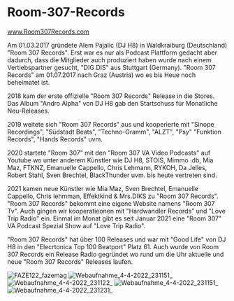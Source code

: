 # Room-307-Records
www.Room307Records.com

 

Am 01.03.2017 gründete Alem Pajalic (DJ H8) in Waldkraiburg (Deutschland) "Room 307 Records". Erst war es nur als Podcast Plattform gedacht aber dadurch, dass die Mitglieder auch produziert haben wurde nach einem Vertiebspartner gesucht, "DIG DIS" aus Stuttgart (Germany). "Room 307 Records" am 01.07.2017 nach Graz (Austria) wo es bis Heue noch beheimatet ist.

2018 kam der erste offizielle "Room 307 Records" Release in die Stores. Das Album "Andro Alpha" von DJ H8 gab den Startschuss für Monatliche Neu-Releases.

2019 weitete sich "Room 307 Records" aus und kooperierte mit "Sinope Recordings", "Südstadt Beats", "Techno-Gramm", "ALZT", "Psy" "Funktion Records", "Hands Records" uvm.

2020 startete "Room 307" mit den "Room 307 VA Video Podcasts" auf Youtube wo unter anderem Künstler wie DJ H8, STOIS, Mimmo .db, Mia Maz, FTKNZ, Emanuelle Cappello, Chris Lehmann, RYKOH, Da Jelles, Robert Stahl, Sven Brechtel, BlackThunder uvm. bis heute vertreten sind.

2021 kamen neue Künstler wie Mia Maz, Sven Brechtel, Emanuelle Cappello, Chris lehmman, Effektkind & Mrs.DIKS zu "Room 307 Records". "Room 307 Records" bekommt eine eigene Website namens "Room 307 Tv". Auch gingen wir kooperatieonen mit "Hardwandler Records" und "Love Trip Radio" ein. Einmal im Monat gibt es seit Januar 2021 eine "Room 307" VA Podcast Spezial Show auf "Love Trip Radio".

"Room 307 Records" hat über 100 Releases und war mit "Good Life" von DJ H8 in den "Elecrtonica Top 100 Beatport" Platz 61. Auch wurde von Room 307 Records ein Release Radio gegründet wo rund um die Uhr aktuelle und neue "Room 307 Records" Releases laufen.

![FAZE122_fazemag](https://user-images.githubusercontent.com/81182018/196064330-c5d367d7-caf1-4169-8183-3f77562ca45e.jpg)
![Webaufnahme_4-4-2022_231151_](https://user-images.githubusercontent.com/81182018/196064332-367eb559-0193-43d5-a591-7f83f10e5227.jpeg)
![Webaufnahme_4-4-2022_231122_](https://user-images.githubusercontent.com/81182018/196064331-40b8ead1-772a-46a5-bd87-9eba09d5388b.jpeg)
![Webaufnahme_4-4-2022_231151_](https://user-images.githubusercontent.com/81182018/196064332-367eb559-0193-43d5-a591-7f83f10e5227.jpeg)
![Webaufnahme_4-4-2022_231231_](https://user-images.githubusercontent.com/81182018/196064333-79fa9111-c21b-4a5c-a98f-f64b38198dc1.jpeg)
